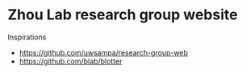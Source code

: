 # Zhou Lab research group website

Inspirations

- https://github.com/uwsampa/research-group-web
- https://github.com/blab/blotter
